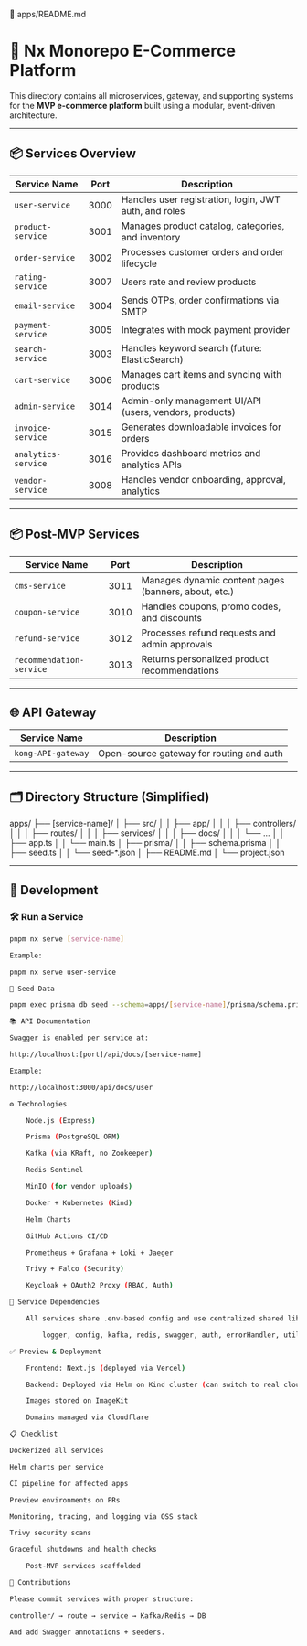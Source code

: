 📁 apps/README.md

# 🛒 Nx Monorepo E-Commerce Platform

This directory contains all microservices, gateway, and supporting systems for the **MVP e-commerce platform** built using a modular, event-driven architecture.

---

## 📦 Services Overview

| Service Name        | Port | Description                                             |
| ------------------- | ---- | ------------------------------------------------------- |
| `user-service`      | 3000 | Handles user registration, login, JWT auth, and roles   |
| `product-service`   | 3001 | Manages product catalog, categories, and inventory      |
| `order-service`     | 3002 | Processes customer orders and order lifecycle           |
| `rating-service`    | 3007 | Users rate and review products                          |
| `email-service`     | 3004 | Sends OTPs, order confirmations via SMTP                |
| `payment-service`   | 3005 | Integrates with mock payment provider                   |
| `search-service`    | 3003 | Handles keyword search (future: ElasticSearch)          |
| `cart-service`      | 3006 | Manages cart items and syncing with products            |
| `admin-service`     | 3014 | Admin-only management UI/API (users, vendors, products) |
| `invoice-service`   | 3015 | Generates downloadable invoices for orders              |
| `analytics-service` | 3016 | Provides dashboard metrics and analytics APIs           |
| `vendor-service`    | 3008 | Handles vendor onboarding, approval, analytics          |

---

## 📦 Post-MVP Services

| Service Name             | Port | Description                                          |
| ------------------------ | ---- | ---------------------------------------------------- |
| `cms-service`            | 3011 | Manages dynamic content pages (banners, about, etc.) |
| `coupon-service`         | 3010 | Handles coupons, promo codes, and discounts          |
| `refund-service`         | 3012 | Processes refund requests and admin approvals        |
| `recommendation-service` | 3013 | Returns personalized product recommendations         |

---

## 🌐 API Gateway

| Service Name       | Description                              |
| ------------------ | ---------------------------------------- |
| `kong-API-gateway` | Open-source gateway for routing and auth |

---

## 🗂 Directory Structure (Simplified)

apps/
├── [service-name]/
│ ├── src/
│ │ ├── app/
│ │ │ ├── controllers/
│ │ │ ├── routes/
│ │ │ ├── services/
│ │ │ ├── docs/
│ │ │ └── ...
│ │ ├── app.ts
│ │ └── main.ts
│ ├── prisma/
│ │ ├── schema.prisma
│ │ ├── seed.ts
│ │ └── seed-\*.json
│ ├── README.md
│ └── project.json

---

## 🧪 Development

### 🛠 Run a Service

```bash
pnpm nx serve [service-name]

Example:

pnpm nx serve user-service

🧬 Seed Data

pnpm exec prisma db seed --schema=apps/[service-name]/prisma/schema.prisma

📚 API Documentation

Swagger is enabled per service at:

http://localhost:[port]/api/docs/[service-name]

Example:

http://localhost:3000/api/docs/user

⚙️ Technologies

    Node.js (Express)

    Prisma (PostgreSQL ORM)

    Kafka (via KRaft, no Zookeeper)

    Redis Sentinel

    MinIO (for vendor uploads)

    Docker + Kubernetes (Kind)

    Helm Charts

    GitHub Actions CI/CD

    Prometheus + Grafana + Loki + Jaeger

    Trivy + Falco (Security)

    Keycloak + OAuth2 Proxy (RBAC, Auth)

🧭 Service Dependencies

    All services share .env-based config and use centralized shared libs (@shared/...) for:

        logger, config, kafka, redis, swagger, auth, errorHandler, utils

✅ Preview & Deployment

    Frontend: Next.js (deployed via Vercel)

    Backend: Deployed via Helm on Kind cluster (can switch to real cloud via Terraform later)

    Images stored on ImageKit

    Domains managed via Cloudflare

📋 Checklist

Dockerized all services

Helm charts per service

CI pipeline for affected apps

Preview environments on PRs

Monitoring, tracing, and logging via OSS stack

Trivy security scans

Graceful shutdowns and health checks

    Post-MVP services scaffolded

🧠 Contributions

Please commit services with proper structure:

controller/ → route → service → Kafka/Redis → DB

And add Swagger annotations + seeders.
```

